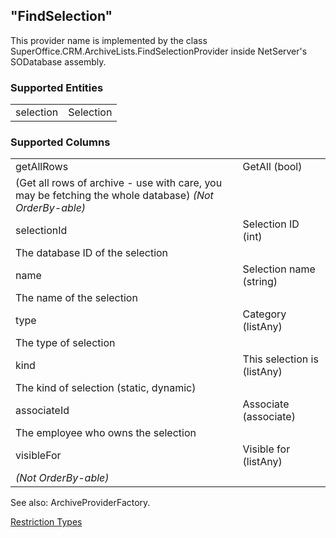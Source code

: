 <properties date="2016-05-10"
/>

"FindSelection"
---------------

This provider name is implemented by the class SuperOffice.CRM.ArchiveLists.FindSelectionProvider inside NetServer's SODatabase assembly.

### Supported Entities

|           |           |
|-----------|-----------|
| selection | Selection |

### Supported Columns

|             |                                                                                                        |
|-------------|--------------------------------------------------------------------------------------------------------|
| getAllRows  | GetAll (bool)                                                                                          
               (Get all rows of archive - use with care, you may be fetching the whole database) *(Not OrderBy-able)*  |
| selectionId | Selection ID (int)                                                                                     
               The database ID of the selection                                                                        |
| name        | Selection name (string)                                                                                
               The name of the selection                                                                               |
| type        | Category (listAny)                                                                                     
               The type of selection                                                                                   |
| kind        | This selection is (listAny)                                                                            
               The kind of selection (static, dynamic)                                                                 |
| associateId | Associate (associate)                                                                                  
               The employee who owns the selection                                                                     |
| visibleFor  | Visible for (listAny)                                                                                  
               *(Not OrderBy-able)*                                                                                    |

See also: ArchiveProviderFactory.

[Restriction Types](-Restriction%20Types.htm)

